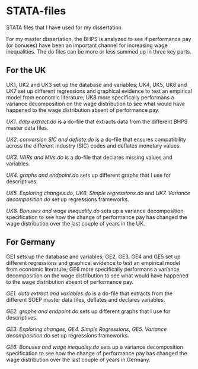 STATA-files
===========

STATA files that I have used for my dissertation.

For my master dissertation, the BHPS is analyzed to see if performance pay (or bonuses) have been an important channel for increasing wage inequalities. The do files can be more or 
less summed up in three key parts. 

## For the UK
UK1, UK2 and UK3 set up the database and variables; UK4, UK5, UK6 and UK7 set up different regressions and graphical evidence to test an empirical model from economic
literature; UK8 more specifically performans a variance decomposition on the wage distribution to see what would have happened to the wage distribution absent of performance pay. 

_UK1. data extract.do_ is a do-file that extracts data from the different BHPS master data files.

_UK2. conversion SIC and deflate.do_ is a do-file that ensures compatibility across the different industry (SIC) codes and deflates monetary values.

_UK3. VARs and MVs.do_ is a do-file that declares missing values and variables.

_UK4. graphs and endpoint.do_ sets up different graphs that I use for descriptives.

_UK5. Exploring changes.do_, _UK6. Simple regressions.do_ and _UK7. Variance decomposition.do_ set up regressions frameworks.

_UK8. Bonuses and wage inequality.do_ sets up a variance decomposition specification to see how the change of performance pay has changed the wage distribution over the last couple of years in the UK.

## For Germany
GE1 sets up the database and variables; GE2, GE3, GE4 and GE5 set up different regressions and graphical evidence to test an empirical model from economic
literature; GE6 more specifically performans a variance decomposition on the wage distribution to see what would have happened to the wage distribution absent of performance pay. 


_GE1. data extract and variables.do_ is a do-file that extracts from the different SOEP master data files, deflates and declares variables.

_GE2. graphs and endpoint.do_ sets up different graphs that I use for descriptives.

_GE3. Exploring changes_, _GE4. Simple Regressions_, _GE5. Variance decomposition.do_ set up regressions frameworks.

_GE6. Bonuses and wage inequality.do_ sets up a variance decomposition specification to see how the change of performance pay has changed the wage distribution over the last couple of years in Germany.